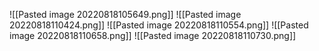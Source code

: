 ![[Pasted image 20220818105649.png]]
![[Pasted image 20220818110424.png]]
![[Pasted image 20220818110554.png]]
![[Pasted image 20220818110658.png]]
![[Pasted image 20220818110730.png]]
